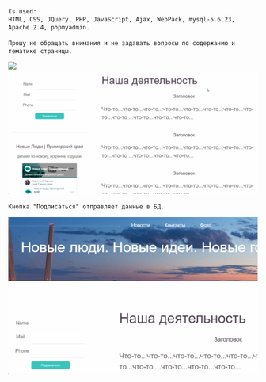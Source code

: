     Is used:
    HTML, CSS, JQuery, PHP, JavaScript, Ajax, WebPack, mysql-5.6.23, Apache 2.4, phpmyadmin.

    Прошу не обращать внимания и не задавать вопросы по содержанию и тематике страницы.

<img src="https://github.com/arutofu/SomeSite/blob/main/ScreensAndGifs/index.gif">


<img src="https://github.com/arutofu/SomeSite/blob/main/ScreensAndGifs/index2.gif">

    Кнопка "Подписаться" отправляет данные в БД.

<img src="https://github.com/arutofu/SomeSite/blob/main/ScreensAndGifs/indexSubmit.gif">

